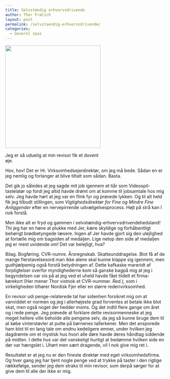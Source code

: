 ```yaml
---
title: Selvstændig erhvervsdrivende
author: Thor Frølich
layout: post
permalink: /selvstaendig-erhvervsdrivende/
categories:
  - Generel spas
---
```

<div id="attachment_603" class="wp-caption alignleft" style="width: 310px">
  <a href="http://www.abekat.net/images/revisor.jpg"><img class="size-full wp-image-603" title="revisor" src="http://www.abekat.net/images/revisor.jpg" alt="" width="300" height="323" /></a><p class="wp-caption-text">
    Jeg er så uduelig at min revisor fik et dovent øje.
  </p>
</div>

Hov, hov! Det er Hr. Virksomhedsejerdirektør, om jeg må bede. Sådan en er jeg nemlig og forlanger at blive tiltalt som sådan. Basta.

Det gik jo således at jeg sagde mit job igennem et tiår som Videospil-tastelatør op fordi jeg altid havde drømt om at komme til jobsamtale hos mig selv. Jeg havde hørt at jeg var en flink fyr og prøvede lykken. Og til alt held fik jeg tilbudt stillingen, som *Vigtighedsdirektør for Fine og Mindre Fine Anliggender* efter en nervepirrende udvælgelsesprocess. Højt på strå kan I nok forstå.

Men ikke alt er fryd og gammen i selvstændig-erhvervsdrivendehedsland! Thi jeg har en høne at plukke med Jer, kære skyldige og forhåbentligt behørigt brødbetyngede læsere. Ingen af Jer havde gjort sig den ulejlighed at fortælle mig om bagsiden af medaljen. Lige netop den side af medaljen jeg er mest uvidende om! Det var belejligt, hva?<!--more-->

Bilag. Bogføring. CVR-numre. Årsregnskab. Skatteunddragelse. Blot få af de mange flerstavelsesord man ikke alene skal kunne klappe sig igennem, men gudhjælpemig også forstå betydningen af. Dette kafkaske mareridt af forpligtelser overfor myndighederne kom så ganske bagpå mig at jeg i begyndelsen var vis på at jeg ved et uheld havde fået tildelt et firma-kørekort (Her mener Thor vistnok et CVR-nummer. *Red.*), som i virkeligheden tilhører Nordisk Fjer eller en større rederivirksomhed.

En revisor udi penge-relaterede tal har sidenhen forsikret mig om at vanviddet er normen og jeg i allerhøjeste grad forventes at betale ikke blot skat, men også noget der hedder moms. Og det indtil flere gange om året og i rede penge. Jeg prøvede at forklare dette revisormenneske at jeg meget hellere ville beholde alle pengene selv, da jeg så kunne bruge dem til at købe vinterstøvler at putte på børnenes tallerkener. Men det ansporede ham blot til en lang tale om endnu kedeligere emner, under hvilken jeg dagdrømte om et mystisk hus hvori alle døre havde deres håndtag siddende på midten. I dette hus var det vanskeligt hurtigt at bedømme hvilken side en dør var hængslet i. Uhørt men sært dragende, vil I nok give mig ret i.

Resultatet er at jeg nu er den fineste direktør med eget virksomhedsfirma. Og hver gang jeg har tjent nogle penge ved at trykke på taster i den rigtige rækkefølge, sender jeg dem straks til min revisor, som derpå sørger for at give dem til alle der ikke er mig.